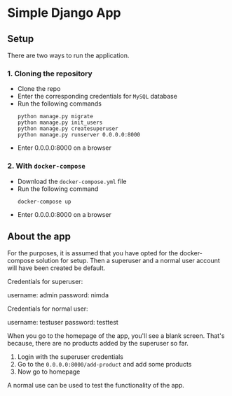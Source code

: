 # Simple Django App

## Setup
There are two ways to run the application.

### 1. Cloning the repository
- Clone the repo
- Enter the corresponding credentials for `MySQL` database
- Run the following commands
    ```
    python manage.py migrate
    python manage.py init_users
    python manage.py createsuperuser
    python manage.py runserver 0.0.0.0:8000
    ```
- Enter 0.0.0.0:8000 on a browser
  
### 2. With `docker-compose`
- Download the `docker-compose.yml` file
- Run the following command
    ```
    docker-compose up
    ```
- Enter 0.0.0.0:8000 on a browser

## About the app
For the purposes, it is assumed that you have opted for the docker-compose solution for setup. Then a superuser and a 
normal user account will have been created be default.

Credentials for superuser:

username: admin
password: nimda

Credentials for normal user:

username: testuser
password: testtest

When you go to the homepage of the app, you'll see a blank screen. That's because, there are no products added by the
superuser so far.

1. Login with the superuser credentials
2. Go to the `0.0.0.0:8000/add-product` and add some products
3. Now go to homepage

A normal use can be used to test the functionality of the app.